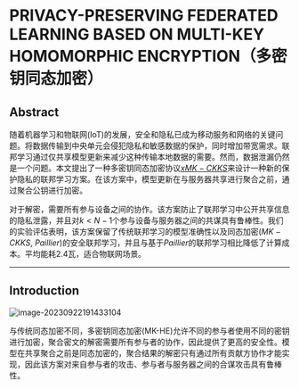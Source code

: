 # PRIVACY-PRESERVING FEDERATED LEARNING BASED ON MULTI-KEY HOMOMORPHIC ENCRYPTION（多密钥同态加密）

## Abstract

随着机器学习和物联网(IoT)的发展，安全和隐私已成为移动服务和网络的关键问题。将数据传输到中央单元会侵犯隐私和敏感数据的保护，同时增加带宽需求。联邦学习通过仅共享模型更新来减少这种传输本地数据的需要。然而，数据泄漏仍然是一个问题。本文提出了一种多密钥同态加密协议<u>$xMK-CKKS$</u>来设计一种新的保护隐私的联邦学习方案。在该方案中，模型更新在与服务器共享进行聚合之前，通过聚合公钥进行加密。

对于解密，需要所有参与设备之间的协作。该方案防止了联邦学习中公开共享信息的隐私泄露，并且对$k < N−1$个参与设备与服务器之间的共谋具有鲁棒性。我们的实验评估表明，该方案保留了传统联邦学习的模型准确性以及同态加密($MK-CKKS$, $Paillier$)的安全联邦学习，并且与基于$Paillier$的联邦学习相比降低了计算成本。平均能耗2.4瓦，适合物联网场景。

---

## Introduction

![image-20230922191433104](<assets\PRIVACY-PRESERVING FEDERATED LEARNING BASED ON MULTI-KEY HOMOMORPHIC ENCRYPTION\image-20230922191433104.png>)

与传统同态加密不同，多密钥同态加密(MK-HE)允许不同的参与者使用不同的密钥进行加密，聚合密文的解密需要所有参与者的协作，因此提供了更高的安全性。模型在共享聚合之前是同态加密的，聚合结果的解密只有通过所有贡献方协作才能实现，因此该方案对来自参与者的攻击、参与者与服务器之间的合谋攻击具有鲁棒性。